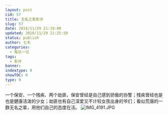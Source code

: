 ```yaml
---
layout: post
cid: 57
title: 无名之辈影评
slug: 57
date: 2018/11/29 21:19:00
updated: 2018/11/29 21:25:59
status: publish
author: 七木
categories: 
  - 每日一记
tags: 
  - 影评
banner: 
indextype: 0
showTOC: 0
type: 0
---
```



一个保安、一个残疾、两个劫匪，保安曾经是自己感到骄傲的协警；残疾曾经也是也是健康活泼的少女；劫匪也有自己深爱又不计较女孩出身的爷们；看似荒唐的一群无名之辈，用他们自己的态度在活。
![IMG_4191.JPG][1]


  [1]: https://www.qimuwa.com/usr/uploads/2018/11/133030737.jpg